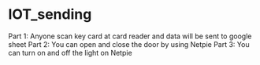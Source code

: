 # IOT_sending
Part 1: Anyone scan key card at card reader and data will be sent to google sheet
Part 2: You can open and close the door by using Netpie
Part 3: You can turn on and off the light on Netpie 
